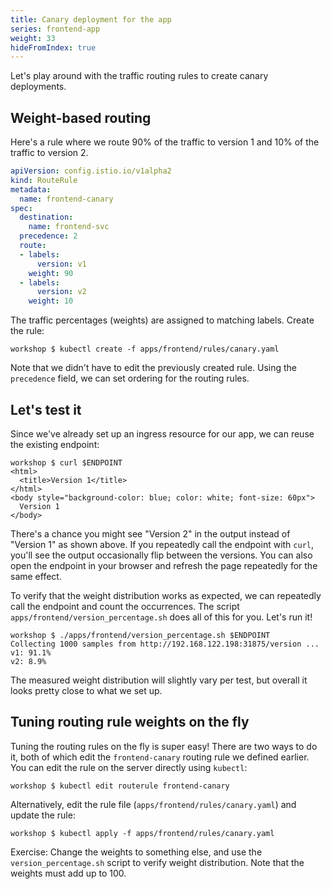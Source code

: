 ```yaml
---
title: Canary deployment for the app
series: frontend-app
weight: 33
hideFromIndex: true
---
```


Let's play around with the traffic routing rules to create canary deployments.

## Weight-based routing

Here's a rule where we route 90% of the traffic to version 1 and 10% of the traffic to version 2.

```yaml
apiVersion: config.istio.io/v1alpha2
kind: RouteRule
metadata:
  name: frontend-canary
spec:
  destination:
    name: frontend-svc
  precedence: 2
  route:
  - labels:
      version: v1
    weight: 90
  - labels:
      version: v2
    weight: 10
```

The traffic percentages (weights) are assigned to matching labels. Create the rule:

```shell
workshop $ kubectl create -f apps/frontend/rules/canary.yaml
```

Note that we didn't have to edit the previously created rule. Using the `precedence` field, we can set ordering for the routing rules.

## Let's test it

Since we've already set up an ingress resource for our app, we can reuse the existing endpoint:

```shell
workshop $ curl $ENDPOINT
<html>
  <title>Version 1</title>
</html>
<body style="background-color: blue; color: white; font-size: 60px">
  Version 1
</body>
```

There's a chance you might see "Version 2" in the output instead of "Version 1" as shown above. If you repeatedly call the endpoint with `curl`, you'll see the output occasionally flip between the versions. You can also open the endpoint in your browser and refresh the page repeatedly for the same effect.

To verify that the weight distribution works as expected, we can repeatedly call the endpoint and count the occurrences. The script `apps/frontend/version_percentage.sh` does all of this for you. Let's run it!

```shell
workshop $ ./apps/frontend/version_percentage.sh $ENDPOINT
Collecting 1000 samples from http://192.168.122.198:31875/version ...
v1: 91.1%
v2: 8.9%
```

The measured weight distribution will slightly vary per test, but overall it looks pretty close to what we set up.

## Tuning routing rule weights on the fly

Tuning the routing rules on the fly is super easy! There are two ways to do it, both of which edit the `frontend-canary` routing rule we defined earlier. You can edit the rule on the server directly using `kubectl`:

```shell
workshop $ kubectl edit routerule frontend-canary
```

 Alternatively, edit the rule file (`apps/frontend/rules/canary.yaml`) and update the rule:

 ```shell
 workshop $ kubectl apply -f apps/frontend/rules/canary.yaml
 ```

Exercise: Change the weights to something else, and use the `version_percentage.sh` script to verify weight distribution. Note that the weights must add up to 100.
